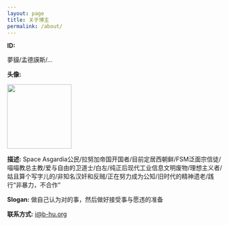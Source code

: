 ```yaml
---
layout: page
title: 关于博主
permalink: /about/
---
```


**ID:**

夢貘/孟德謨斯/...

**头像:** 

<img src="https://s4.ax1x.com/2022/02/26/bZDBCQ.png" width=150px height=150px>

**描述:** Space Asgardia公民/拉努加帝国开国者/目前定居西朝鲜/FSM泛面宗信徒/喵喵教总主教/爱与自由的卫道士/白左/纯正后现代工业信息文明废物/理想主义者/姑且算个写字儿的/非知名汉奸和反贼/正在努力成为公知/旧时代的精神遗老/践行“非暴力，不合作”

**Slogan:** 做自己认为对的事，然后做好接受事与愿违的准备

**联系方式:** [i@b-hu.org](mailto:i@b-hu.org)
